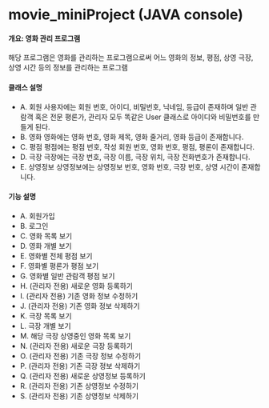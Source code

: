 # movie_miniProject (JAVA console)
#### 개요: 영화 관리 프로그램
   해당 프로그램은 영화를 관리하는 프로그램으로써
   어느 영화의 정보, 평점, 상영 극장, 상영 시간 등의 정보를 관리하는 프로그램
 
#### 클래스 설명
  * A. 회원
      사용자에는
      회원 번호, 아이디, 비밀번호, 닉네임, 등급이 존재하며
      일반 관람객 혹은 전문 평론가, 관리자 모두 똑같은 User 클래스로
      아이디와 비밀번호를 만들게 된다.
  * B. 영화
      영화에는 
      영화 번호, 영화 제목, 영화 줄거리, 영화 등급이 존재합니다.
  * C. 평점
      평점에는
      평점 번호, 작성 회원 번호, 영화 번호, 평점, 평론이 존재합니다.
  * D. 극장
      극장에는
      극장 번호, 극장 이름, 극장 위치, 극장 전화번호가 존재합니다.
  * E. 상영정보
      상영정보에는
      상영정보 번호, 영화 번호, 극장 번호, 상영 시간이 존재합니다.

#### 기능 설명
  * A. 회원가입 
  * B. 로그인
  * C. 영화 목록 보기
  * D. 영화 개별 보기 
  * E. 영화별 전체 평점 보기
  * F. 영화별 평론가 평점 보기
  * G. 영화별 일반 관람객 평점 보기
  * H. (관리자 전용) 새로운 영화 등록하기
  * I. (관리자 전용) 기존 영화 정보 수정하기
  * J. (관리자 전용) 기존 영화 정보 삭제하기
  * K. 극장 목록 보기
  * L. 극장 개별 보기
  * M. 해당 극장 상영중인 영화 목록 보기
  * N. (관리자 전용) 새로운 극장 등록하기
  * O. (관리자 전용) 기존 극장 정보 수정하기
  * P. (관리자 전용) 기존 극장 정보 삭제하기
  * Q. (관리자 전용) 새로운 상영정보 등록하기
  * R. (관리자 전용) 기존 상영정보 수정하기
  * S. (관리자 전용) 기존 상영정보 삭제하기
   

